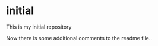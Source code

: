 # initial
This is my initial repository

Now there is some additional comments to the readme file..
